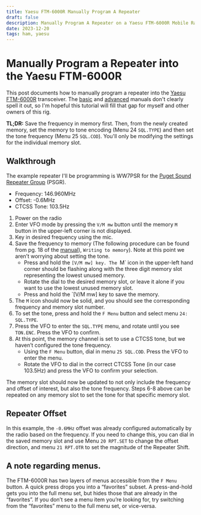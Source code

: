 ```yaml
---
title: Yaesu FTM-6000R Manually Program A Repeater
draft: false
description: Manually Program A Repeater on a Yaesu FTM-6000R Mobile Radio
date: 2023-12-20
tags: ham, yaesu
---
```


# Manually Program a Repeater into the Yaesu FTM-6000R

This post documents how to manually program a repeater into the [Yaesu FTM-6000R](https://www.yaesu.com/indexVS.cfm?cmd=DisplayProducts&ProdCatID=249&encProdID=3BEE472B7584ACA7C6A71F41B8ADCEC9&DivisionID=65&isArchived=0) transceiver. The [basic](https://www.yaesu.com/downloadFile.cfm?FileID=17164&FileCatID=150&FileName=FTM%2D6000R%5FE%5FOM%5FENG%5FEH079M200%5F2110G%2DBS.pdf&FileContentType=application%2Fpdf) and [advanced](https://www.yaesu.com/downloadFile.cfm?FileID=17165&FileCatID=150&FileName=FTM%2D6000R%5FE%5FAM%5FENG%5F2110%2DA.pdf&FileContentType=application%2Fpdf) manuals don't clearly spell it out, so I'm hopeful this tutorial will fill that gap for myself and other owners of this rig.

**TL;DR:** Save the frequency in memory first. Then, from the newly created memory, set the memory to tone encoding (Menu 24 `SQL.TYPE`) and then set the tone frequency (Menu 25 `SQL.COD`). You'll only be modifying the settings for the individual memory slot.

## Walkthrough

The example repeater I'll be programming is WW7PSR for the 
[Puget Sound Repeater Group](https://web.psrg.org/) (PSGR).

- Frequency: 146.960MHz
- Offset: -0.6MHz
- CTCSS Tone: 103.5Hz

1) Power on the radio
2) Enter VFO mode by pressing the `V/M mw` button until the memory `M` button in the upper-left corner is not displayed.
3) Key in desired frequency using the mic.
4) Save the frequency to memory (The following procedure can be found from pg. 18 of the [manual](https://www.yaesu.com/downloadFile.cfm?FileID=17164&FileCatID=150&FileName=FTM%2D6000R%5FE%5FOM%5FENG%5FEH079M200%5F2110G%2DBS.pdf&FileContentType=application%2Fpdf)), `Writing to memory`). Note at this point we aren’t worrying about setting the tone.
    - Press and hold the `[V/M mw] key. The `M` icon in the upper-left hand corner should be flashing along with the three digit memory slot representing the lowest unused memory.
    - Rotate the dial to the desired memory slot, or leave it alone if you want to use the lowest unused memory slot.
    - Press and hold the `[V/M mw] key to save the memory.
5) The `M` icon should now be solid, and you should see the corresponding frequency and memory slot number.
6) To set the tone, press and hold the `F Menu` button and select menu `24: SQL.TYPE`.
7) Press the VFO to enter the `SQL.TYPE` menu, and rotate until you see `TON.ENC`. Press the VFO to confirm.
8) At this point, the memory channel is set to use a CTCSS tone, but we haven’t configured the tone frequency.
    - Using the `F Menu` button, dial in menu `25 SQL.COD`. Press the VFO to enter the menu.
    - Rotate the VFO to dial in the correct CTCSS Tone (in our case 103.5Hz) and press the VFO to confirm your selection.

The memory slot should now be updated to not only include the frequency and offset of interest, but also the tone frequency. Steps 6-8 above can be repeated on any memory slot to set the tone for that specific memory slot.

## Repeater Offset

In this example, the `-0.6MHz` offset was already configured automatically by the radio based on the frequency. If you need to change this, you can dial in the saved memory slot and use Menu `20 RPT.SET` to change the offset direction, and menu `21 RPT.OTR` to set the magnitude of the Repeater Shift.

## A note regarding menus.

The FTM-6000R has two layers of menus accessible from the `F Menu` button. A quick press drops you into a “favorites” subset. A press-and-hold gets you into the full menu set, but hides those that are already in the “favorites”. If you don’t see a menu item you’re looking for, try switching from the “favorites” menu to the full menu set, or vice-versa.
